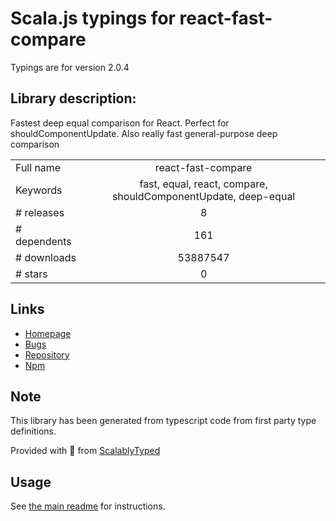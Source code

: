 
# Scala.js typings for react-fast-compare

Typings are for version 2.0.4

## Library description:
Fastest deep equal comparison for React. Perfect for shouldComponentUpdate. Also really fast general-purpose deep comparison

|                    |                 |
| ------------------ | :-------------: |
| Full name          | react-fast-compare |
| Keywords           | fast, equal, react, compare, shouldComponentUpdate, deep-equal |
| # releases         | 8 |
| # dependents       | 161 |
| # downloads        | 53887547 |
| # stars            | 0 |

## Links
- [Homepage](https://github.com/FormidableLabs/react-fast-compare)
- [Bugs](https://github.com/FormidableLabs/react-fast-compare/issues)
- [Repository](https://github.com/FormidableLabs/react-fast-compare)
- [Npm](https://www.npmjs.com/package/react-fast-compare)
    


## Note
This library has been generated from typescript code from first party type definitions.

Provided with :purple_heart: from [ScalablyTyped](https://github.com/oyvindberg/ScalablyTyped)

## Usage
See [the main readme](../../readme.md) for instructions.


